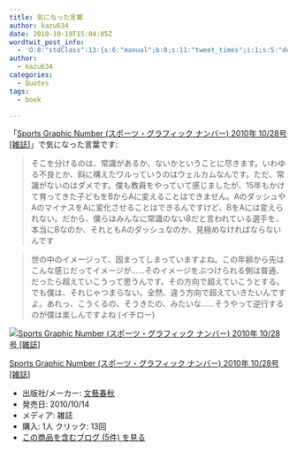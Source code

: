 ```yaml
---
title: 気になった言葉
author: kazu634
date: 2010-10-19T15:04:05Z
wordtwit_post_info:
  - 'O:8:"stdClass":13:{s:6:"manual";b:0;s:11:"tweet_times";i:1;s:5:"delay";i:0;s:7:"enabled";i:1;s:10:"separation";s:2:"60";s:7:"version";s:3:"3.7";s:14:"tweet_template";b:0;s:6:"status";i:2;s:6:"result";a:0:{}s:13:"tweet_counter";i:2;s:13:"tweet_log_ids";a:1:{i:0;i:5365;}s:9:"hash_tags";a:0:{}s:8:"accounts";a:1:{i:0;s:7:"kazu634";}}'
author:
  - kazu634
categories:
  - Quotes
tags:
  - book

---
```

<div class="section">
<p>
    「<a href="http://d.hatena.ne.jp/asin/B0045JEIKU" onclick="__gaTracker('send', 'event', 'outbound-article', 'http://d.hatena.ne.jp/asin/B0045JEIKU', 'Sports Graphic Number (スポーツ・グラフィック ナンバー) 2010年 10/28号 [雑誌]');">Sports Graphic Number (スポーツ・グラフィック ナンバー) 2010年 10/28号 [雑誌]</a>」で気になった言葉です:
</p>
  
<blockquote>
<p>
      そこを分けるのは、常識があるか、ないかということに尽きます。いわゆる不良とか、斜に構えたワルっていうのはウェルカムなんです。ただ、常識がないのはダメです。僕も教員をやっていて感じましたが、15年もかけて育ってきた子どもをBからAに変えることはできません。AのダッシュやAのマイナスをAに変化させることはできるんですけど、BをAには変えられない。だから、僕らはみんなに常識のないBだと言われている選手を、本当にBなのか、それともAのダッシュなのか、見極めなければならないんです
</p>
</blockquote>
  
<blockquote>
<p>
      世の中のイメージって、固まってしまっていますよね。この年齢から先はこんな感じだってイメージが……そのイメージをぶつけられる側は普通、だったら超えていこうって思うんです。その方向で超えていこうとする。でも僕は、それじゃつまらない。全然、違う方向で超えていきたいんですよ。あれっ、こうくるの、そうきたの、みたいな……そうやって逆行するのが僕は楽しんですよね (イチロー)
</p>
</blockquote>
  
<div class="hatena-asin-detail">
<a href="http://www.amazon.co.jp/dp/B0045JEIKU/?tag=hatena_st1-22&ascsubtag=d-7ibv" onclick="__gaTracker('send', 'event', 'outbound-article', 'http://www.amazon.co.jp/dp/B0045JEIKU/?tag=hatena_st1-22&ascsubtag=d-7ibv', '');"><img src="https://images-na.ssl-images-amazon.com/images/I/61GloBTVDqL._SL160_.jpg" class="hatena-asin-detail-image" alt="Sports Graphic Number (スポーツ・グラフィック ナンバー) 2010年 10/28号 [雑誌]" title="Sports Graphic Number (スポーツ・グラフィック ナンバー) 2010年 10/28号 [雑誌]" /></a></p> 
    
<div class="hatena-asin-detail-info">
<p class="hatena-asin-detail-title">
<a href="http://www.amazon.co.jp/dp/B0045JEIKU/?tag=hatena_st1-22&ascsubtag=d-7ibv" onclick="__gaTracker('send', 'event', 'outbound-article', 'http://www.amazon.co.jp/dp/B0045JEIKU/?tag=hatena_st1-22&ascsubtag=d-7ibv', 'Sports Graphic Number (スポーツ・グラフィック ナンバー) 2010年 10/28号 [雑誌]');">Sports Graphic Number (スポーツ・グラフィック ナンバー) 2010年 10/28号 [雑誌]</a>
</p>
      
<ul>
<li>
<span class="hatena-asin-detail-label">出版社/メーカー:</span> <a href="http://d.hatena.ne.jp/keyword/%CA%B8%E9%BA%BD%D5%BD%A9" onclick="__gaTracker('send', 'event', 'outbound-article', 'http://d.hatena.ne.jp/keyword/%CA%B8%E9%BA%BD%D5%BD%A9', '文藝春秋');" class="keyword">文藝春秋</a>
</li>
<li>
<span class="hatena-asin-detail-label">発売日:</span> 2010/10/14
</li>
<li>
<span class="hatena-asin-detail-label">メディア:</span> 雑誌
</li>
<li>
<span class="hatena-asin-detail-label">購入</span>: 1人 <span class="hatena-asin-detail-label">クリック</span>: 13回
</li>
<li>
<a href="http://d.hatena.ne.jp/asin/B0045JEIKU" onclick="__gaTracker('send', 'event', 'outbound-article', 'http://d.hatena.ne.jp/asin/B0045JEIKU', 'この商品を含むブログ (5件) を見る');" target="_blank">この商品を含むブログ (5件) を見る</a>
</li>
</ul>
</div>
    
<div class="hatena-asin-detail-foot">
</div>
</div>
</div>
